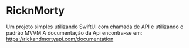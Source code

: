 # RicknMorty
Um projeto simples utilizando SwiftUI com chamada de API e utilizando o padrão MVVM  A documentação da Api encontra-se em:  https://rickandmortyapi.com/documentation
